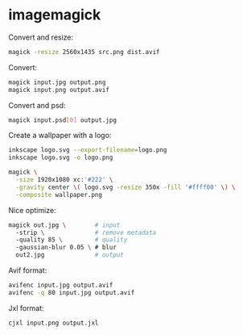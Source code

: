 # imagemagick

Convert and resize:

```bash
magick -resize 2560x1435 src.png dist.avif
```

Convert:

```bash
magick input.jpg output.png
magick input.png output.avif
```

Convert and psd:

```bash
magick input.psd[0] output.jpg
```

Create a wallpaper with a logo:

```bash
inkscape logo.svg --export-filename=logo.png
inkscape logo.svg -o logo.png

magick \
  -size 1920x1080 xc:'#222' \
  -gravity center \( logo.svg -resize 350x -fill '#ffff00' \) \
  -composite wallpaper.png
```

Nice optimize:

```bash
magick out.jpg \        # input
  -strip \              # remove metadata
  -quality 85 \         # quality
  -gaussian-blur 0.05 \ # blur
  out2.jpg              # output
```

Avif format:

```bash
avifenc input.jpg output.avif
avifenc -q 80 input.jpg output.avif
```

Jxl format:

```bash
cjxl input.png output.jxl
```
